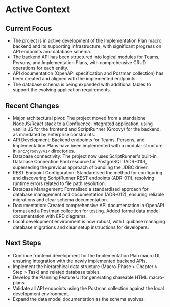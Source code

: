 # Active Context

## Current Focus

- The project is in active development of the Implementation Plan macro backend and its supporting infrastructure, with significant progress on API endpoints and database schema.
- The backend API has been structured into logical modules for Teams, Persons, and Implementation Plans, with comprehensive CRUD operations for each entity.
- API documentation (OpenAPI specification and Postman collection) has been created and aligned with the implemented endpoints.
- The database schema is being expanded with additional tables to support the evolving application requirements.

## Recent Changes

- Major architectural pivot: The project moved from a standalone NodeJS/React stack to a Confluence-integrated application, using vanilla JS for the frontend and ScriptRunner (Groovy) for the backend, as mandated by enterprise constraints.
- API Development: Backend endpoints for Teams, Persons, and Implementation Plans have been implemented with a modular structure in `src/groovy/v1/` directories.
- Database connectivity: The project now uses ScriptRunner's built-in Database Connection Pool resource for PostgreSQL (ADR-010), superseding the previous approach of bundling the JDBC driver.
- REST Endpoint Configuration: Standardised the method for configuring and discovering ScriptRunner REST endpoints (ADR-011), resolving runtime errors related to file path resolution.
- Database Management: Formalised a standardised approach for database management and documentation (ADR-012), ensuring reliable migrations and clear schema documentation.
- Documentation: Created comprehensive API documentation in OpenAPI format and a Postman collection for testing. Added formal data model documentation with ERD diagrams.
- Local development environment is now robust, with Liquibase managing database migrations and clear setup instructions for developers.

## Next Steps

- Continue frontend development for the Implementation Plan macro UI, ensuring integration with the newly implemented backend APIs.
- Implement the hierarchical data structure (Macro-Phase > Chapter > Step > Task) and related database tables.
- Develop the Planning Feature UI for generating shareable HTML macro-plans.
- Validate all API endpoints using the Postman collection against the local development environment.
- Expand the data model documentation as the schema evolves.
